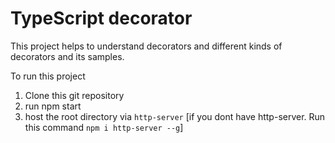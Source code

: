 # TypeScript decorator #
 This project helps to understand decorators and different kinds of decorators and its samples.

 To run this project
 1. Clone this git repository
 2. run npm start
 3. host the root directory via ```http-server``` [if you dont have http-server. Run this command ```npm i http-server --g```]
